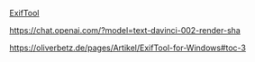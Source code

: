 [ExifTool](https://exiftools.org)

https://chat.openai.com/?model=text-davinci-002-render-sha

https://oliverbetz.de/pages/Artikel/ExifTool-for-Windows#toc-3


